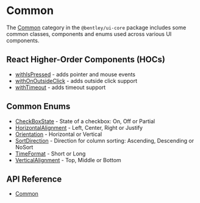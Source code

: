 # Common

The [Common]($ui-core-react:Common) category in the `@bentley/ui-core` package includes some common classes, components and enums used across various UI components.

## React Higher-Order Components (HOCs)

- [withIsPressed]($ui-core-react) - adds pointer and mouse events
- [withOnOutsideClick]($ui-core-react) - adds outside click support
- [withTimeout]($ui-core-react) - adds timeout support

## Common Enums

- [CheckBoxState]($ui-core-react) - State of a checkbox: On, Off or Partial
- [HorizontalAlignment]($ui-core-react) - Left, Center, Right or Justify
- [Orientation]($ui-core-react) - Horizontal or Vertical
- [SortDirection]($ui-core-react) - Direction for column sorting: Ascending, Descending or NoSort
- [TimeFormat]($ui-core-react) - Short or Long
- [VerticalAlignment]($ui-core-react) - Top, Middle or Bottom

## API Reference

- [Common]($ui-core-react:Common)
